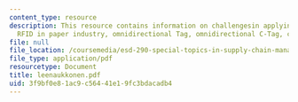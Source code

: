 ```yaml
---
content_type: resource
description: This resource contains information on challengesin applying passive UHF
  RFID in paper industry, omnidirectional Tag, omnidirectional C-Tag, cardboard Reels.
file: null
file_location: /coursemedia/esd-290-special-topics-in-supply-chain-management-spring-2005/3f9bf0e81ac9c56441e19fc3bdacadb4_leenaukkonen.pdf
file_type: application/pdf
resourcetype: Document
title: leenaukkonen.pdf
uid: 3f9bf0e8-1ac9-c564-41e1-9fc3bdacadb4
---
```

